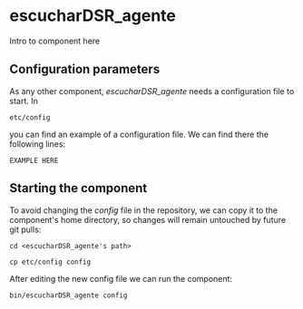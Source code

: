 # escucharDSR_agente
Intro to component here


## Configuration parameters
As any other component, *escucharDSR_agente* needs a configuration file to start. In
```
etc/config
```
you can find an example of a configuration file. We can find there the following lines:
```
EXAMPLE HERE
```

## Starting the component
To avoid changing the *config* file in the repository, we can copy it to the component's home directory, so changes will remain untouched by future git pulls:

```
cd <escucharDSR_agente's path> 
```
```
cp etc/config config
```

After editing the new config file we can run the component:

```
bin/escucharDSR_agente config
```
